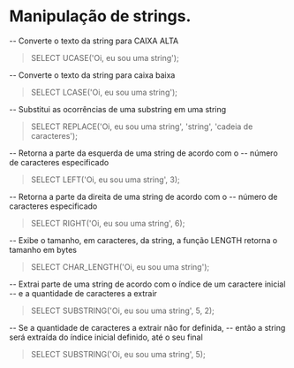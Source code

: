 # Manipulação de strings.
  -- Converte o texto da string para CAIXA ALTA
  > SELECT UCASE('Oi, eu sou uma string');

  -- Converte o texto da string para caixa baixa
  > SELECT LCASE('Oi, eu sou uma string');

  -- Substitui as ocorrências de uma substring em uma string
  > SELECT REPLACE('Oi, eu sou uma string', 'string', 'cadeia de caracteres');

  -- Retorna a parte da esquerda de uma string de acordo com o
  -- número de caracteres especificado
  > SELECT LEFT('Oi, eu sou uma string', 3);

  -- Retorna a parte da direita de uma string de acordo com o
  -- número de caracteres especificado
  > SELECT RIGHT('Oi, eu sou uma string', 6);

  -- Exibe o tamanho, em caracteres, da string, a função LENGTH retorna o tamanho em bytes
  > SELECT CHAR_LENGTH('Oi, eu sou uma string');

  -- Extrai parte de uma string de acordo com o índice de um caractere inicial
  -- e a quantidade de caracteres a extrair
  > SELECT SUBSTRING('Oi, eu sou uma string', 5, 2);

  -- Se a quantidade de caracteres a extrair não for definida,
  -- então a string será extraída do índice inicial definido, até o seu final
  > SELECT SUBSTRING('Oi, eu sou uma string', 5);



